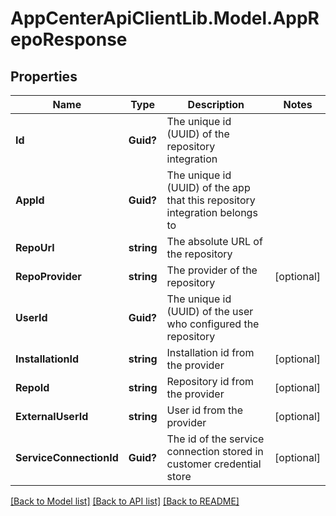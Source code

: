 # AppCenterApiClientLib.Model.AppRepoResponse
## Properties

Name | Type | Description | Notes
------------ | ------------- | ------------- | -------------
**Id** | **Guid?** | The unique id (UUID) of the repository integration | 
**AppId** | **Guid?** | The unique id (UUID) of the app that this repository integration belongs to | 
**RepoUrl** | **string** | The absolute URL of the repository | 
**RepoProvider** | **string** | The provider of the repository | [optional] 
**UserId** | **Guid?** | The unique id (UUID) of the user who configured the repository | 
**InstallationId** | **string** | Installation id from the provider | [optional] 
**RepoId** | **string** | Repository id from the provider | [optional] 
**ExternalUserId** | **string** | User id from the provider | [optional] 
**ServiceConnectionId** | **Guid?** | The id of the service connection stored in customer credential store | [optional] 

[[Back to Model list]](../README.md#documentation-for-models) [[Back to API list]](../README.md#documentation-for-api-endpoints) [[Back to README]](../README.md)

